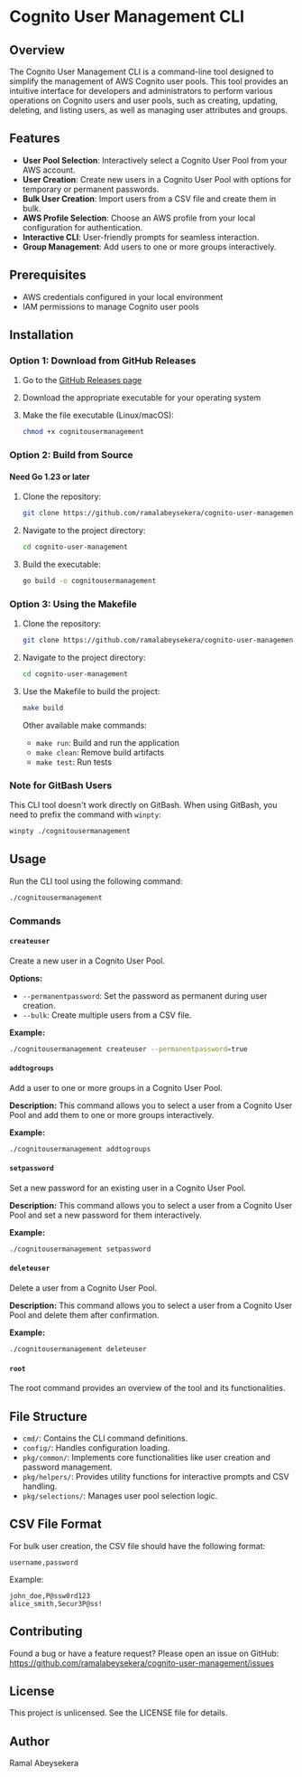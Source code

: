 # Cognito User Management CLI

## Overview
The Cognito User Management CLI is a command-line tool designed to simplify the management of AWS Cognito user pools. This tool provides an intuitive interface for developers and administrators to perform various operations on Cognito users and user pools, such as creating, updating, deleting, and listing users, as well as managing user attributes and groups.

## Features
- **User Pool Selection**: Interactively select a Cognito User Pool from your AWS account.
- **User Creation**: Create new users in a Cognito User Pool with options for temporary or permanent passwords.
- **Bulk User Creation**: Import users from a CSV file and create them in bulk.
- **AWS Profile Selection**: Choose an AWS profile from your local configuration for authentication.
- **Interactive CLI**: User-friendly prompts for seamless interaction.
- **Group Management**: Add users to one or more groups interactively.

## Prerequisites
- AWS credentials configured in your local environment
- IAM permissions to manage Cognito user pools

## Installation

### Option 1: Download from GitHub Releases
1. Go to the [GitHub Releases page](https://github.com/ramalabeysekera/cognito-user-management/releases)
2. Download the appropriate executable for your operating system
3. Make the file executable (Linux/macOS):

    ```bash
    chmod +x cognitousermanagement
    ```

### Option 2: Build from Source

#### Need Go 1.23 or later

1. Clone the repository:

    ```bash
    git clone https://github.com/ramalabeysekera/cognito-user-management.git
    ```
2. Navigate to the project directory:

    ```bash
    cd cognito-user-management
    ```
3. Build the executable:

    ```bash
    go build -o cognitousermanagement
    ```

### Option 3: Using the Makefile

1. Clone the repository:

    ```bash
    git clone https://github.com/ramalabeysekera/cognito-user-management.git
    ```
2. Navigate to the project directory:

    ```bash
    cd cognito-user-management
    ```
3. Use the Makefile to build the project:

    ```bash
    make build
    ```

   Other available make commands:
   - `make run`: Build and run the application
   - `make clean`: Remove build artifacts
   - `make test`: Run tests

### Note for GitBash Users
This CLI tool doesn't work directly on GitBash. When using GitBash, you need to prefix the command with `winpty`:

```bash
winpty ./cognitousermanagement
```

## Usage
Run the CLI tool using the following command:

```bash
./cognitousermanagement
```

### Commands
#### `createuser`
Create a new user in a Cognito User Pool.

**Options:**
- `--permanentpassword`: Set the password as permanent during user creation.
- `--bulk`: Create multiple users from a CSV file.

**Example:**

```bash
./cognitousermanagement createuser --permanentpassword=true
```

#### `addtogroups`
Add a user to one or more groups in a Cognito User Pool.

**Description:**
This command allows you to select a user from a Cognito User Pool and add them to one or more groups interactively.

**Example:**

```bash
./cognitousermanagement addtogroups
```

#### `setpassword`
Set a new password for an existing user in a Cognito User Pool.

**Description:**
This command allows you to select a user from a Cognito User Pool and set a new password for them interactively.

**Example:**

```bash
./cognitousermanagement setpassword
```

#### `deleteuser`
Delete a user from a Cognito User Pool.

**Description:**
This command allows you to select a user from a Cognito User Pool and delete them after confirmation.

**Example:**

```bash
./cognitousermanagement deleteuser
```

#### `root`
The root command provides an overview of the tool and its functionalities.

## File Structure
- `cmd/`: Contains the CLI command definitions.
- `config/`: Handles configuration loading.
- `pkg/common/`: Implements core functionalities like user creation and password management.
- `pkg/helpers/`: Provides utility functions for interactive prompts and CSV handling.
- `pkg/selections/`: Manages user pool selection logic.

## CSV File Format
For bulk user creation, the CSV file should have the following format:

```
username,password
```
Example:

```
john_doe,P@ssw0rd123
alice_smith,Secur3P@ss!
```

## Contributing
Found a bug or have a feature request? Please open an issue on GitHub:
https://github.com/ramalabeysekera/cognito-user-management/issues

## License
This project is unlicensed. See the LICENSE file for details.

## Author
Ramal Abeysekera